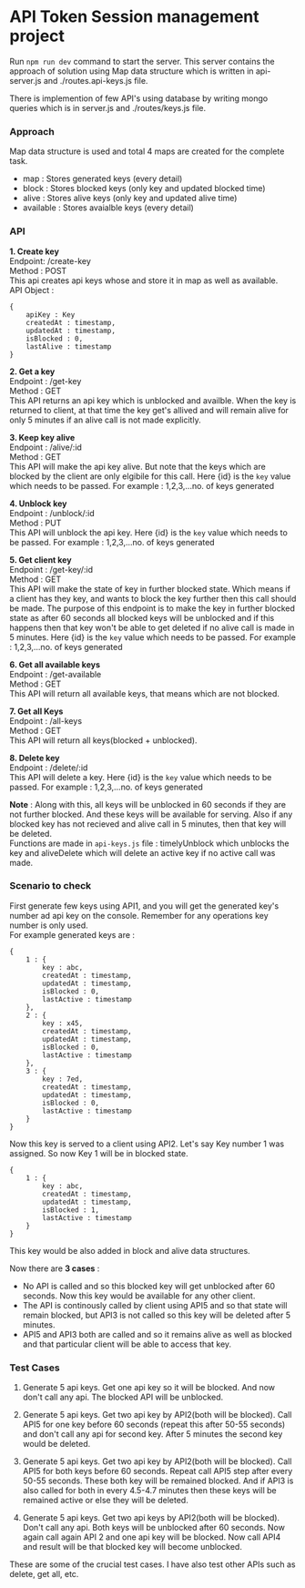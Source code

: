 # API Token Session management project

Run `npm run dev` command to start the server. This server contains the approach of solution using Map data structure which is written in api-server.js and ./routes.api-keys.js file. 

There is implemention of few API's using database by writing mongo queries which is in server.js and ./routes/keys.js file.


### Approach
Map data structure is used and total 4 maps are created for the complete task. 
- map : Stores generated keys (every detail)
- block : Stores blocked keys (only key and updated blocked time)
- alive : Stores alive keys (only key and updated alive time)
- available : Stores avaialble keys (every detail)


### API
**1. Create key** <br/>
Endpoint: /create-key <br/>
Method : POST <br/>
This api creates api keys whose and store it in map as well as available. <br/>
API Object : 
```
{
    apiKey : Key
    createdAt : timestamp,
    updatedAt : timestamp,
    isBlocked : 0,
    lastAlive : timestamp
}
```

**2. Get a key** <br/>
Endpoint : /get-key <br/>
Method : GET <br/>
This API returns an api key which is unblocked and availble. When the key is returned to client, at that time the key get's allived and will remain alive for only 5 minutes if an alive call is not made explicitly. <br/>

**3. Keep key alive** <br/>
Endpoint : /alive/:id <br/>
Method : GET <br/>
This API will make the api key alive. But note that the keys which are blocked by the client are only elgibile for this call. Here {id} is the `key` value which needs to be passed. For example : 1,2,3,...no. of keys generated <br/>

**4. Unblock key** <br/>
Endpoint : /unblock/:id <br/>
Method : PUT <br/>
This API will unblock the api key. Here {id} is the `key` value which needs to be passed. For example : 1,2,3,...no. of keys generated 

**5. Get client key** <br/>
Endpoint : /get-key/:id <br/>
Method : GET <br/>
This API will make the state of key in further blocked state. Which means if a client has they key, and wants to block the key further then this call should be made. The purpose of this endpoint is to make the key in further blocked state as after 60 seconds all blocked keys will be unblocked and if this happens then that key won't be able to get deleted if no alive call is made in 5 minutes. Here {id} is the `key` value which needs to be passed. For example : 1,2,3,...no. of keys generated 

**6. Get all available keys** <br/>
Endpoint : /get-available <br/>
Method : GET <br/>
This API will return all available keys, that means which are not blocked.

**7. Get all Keys** <br/>
Endpoint : /all-keys <br/>
Method : GET <br/>
This API will return all keys(blocked + unblocked).

**8. Delete key** <br/>
Endpoint : /delete/:id <br/>
This API will delete a key. Here {id} is the `key` value which needs to be passed. For example : 1,2,3,...no. of keys generated

**Note** : Along with this, all keys will be unblocked in 60 seconds if they are not further blocked. And these keys will be available for serving. Also if any blocked key has not recieved and alive call in 5 minutes, then that key will be deleted. <br/>
Functions are made in `api-keys.js` file : timelyUnblock which unblocks the key and aliveDelete which will delete an active key if no active call was made.


### Scenario to check

First generate few keys using API1, and you will get the generated key's number ad api key on the console. Remember for any operations key number is only used. <br/>
For example generated keys are : 
```
{
    1 : {
        key : abc,
        createdAt : timestamp,
        updatedAt : timestamp,
        isBlocked : 0,
        lastActive : timestamp
    },
    2 : {
        key : x45,
        createdAt : timestamp,
        updatedAt : timestamp,
        isBlocked : 0,
        lastActive : timestamp
    },
    3 : {
        key : 7ed,
        createdAt : timestamp,
        updatedAt : timestamp,
        isBlocked : 0,
        lastActive : timestamp
    }
}
```

Now this key is served to a client using API2. Let's say Key number 1 was assigned. So now Key 1 will be in blocked state. <br/>
```
{
    1 : {
        key : abc,
        createdAt : timestamp,
        updatedAt : timestamp,
        isBlocked : 1,
        lastActive : timestamp
    }
}
```
This key would be also added in block and alive data structures. 

Now there are **3 cases** : 
- No API is called and so this blocked key will get unblocked after 60 seconds. Now this key would be available for any other client.
- The API is continously called by client using API5 and so that state will remain blocked, but API3 is not called so this key will be deleted after 5 minutes.
- API5 and API3 both are called and so it remains alive as well as blocked and that particular client will be able to access that key.



### Test Cases
1. Generate 5 api keys. Get one api key so it will be blocked. And now don't call any api. The blocked API will be unblocked. <br/>

2. Generate 5 api keys. Get two api key by API2(both will be blocked). Call API5 for one key before 60 seconds (repeat this after 50-55 seconds) and don't call any api for second key. After 5 minutes the second key would be deleted. <br/>

3. Generate 5 api keys. Get two api key by API2(both will be blocked). Call API5 for both keys before 60 seconds. Repeat call API5 step after every 50-55 seconds. These both key will be remained blocked. And if API3 is also called for both in every 4.5-4.7 minutes then these keys will be remained active or else they will be deleted. <br/>

4. Generate 5 api keys. Get two api keys by API2(both will be  blocked). Don't call any api. Both keys will be unblocked after 60 seconds. Now again call again API 2 and one api key will be blocked. Now call API4 and result will be that blocked key will become unblocked. <br/>

These are some of the crucial test cases. I have also test other APIs such as delete, get all, etc.




